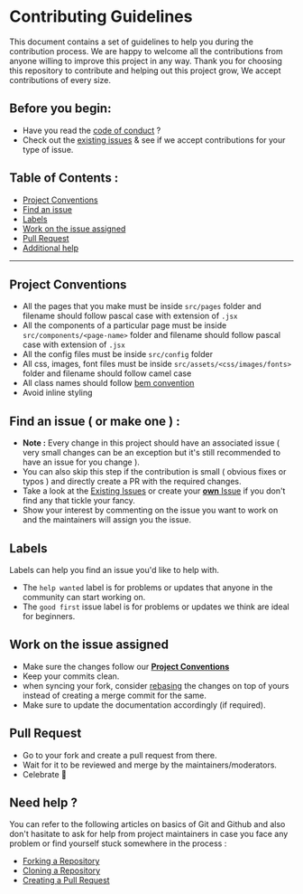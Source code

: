 # Contributing Guidelines

This document contains a set of guidelines to help you during the contribution process.
We are happy to welcome all the contributions from anyone willing to improve this project in any way. Thank you for choosing this repository to contribute and helping out this project grow, We accept contributions of every size.

## Before you begin:

- Have you read the [code of conduct](https://github.com/GDSC-USICT/GDSC-USICT-Web/blob/master/CODE_OF_CONDUCT.md) ?
- Check out the [existing issues](https://github.com/GDSC-USICT/GDSC-USICT-Web/issues) & see if we accept contributions for your type of issue.

## Table of Contents :

- [Project Conventions](#project-conventions)
- [Find an issue](find-an-issue--or-make-one--)
- [Labels](#labels)
- [Work on the issue assigned](#work-on-the-issue-assigned)
- [Pull Request](#pull-request)
- [Additional help](#need-help-)

---

## Project Conventions
- All the pages that you make must be inside `src/pages` folder and filename should follow pascal case with extension of `.jsx`
- All the components of a particular page must be inside `src/components/<page-name>` folder and filename should follow pascal case with extension of `.jsx`
- All the config files must be inside `src/config` folder
- All css, images, font files must be inside `src/assets/<css/images/fonts>` folder and filename should follow camel case
- All class names should follow [bem convention](http://getbem.com/naming/)
- Avoid inline styling

## Find an issue ( or make one ) :

- **Note :** Every change in this project should have an associated issue ( very small changes can be an exception but it's still recommended to have an issue for you change ).
- You can also skip this step if the contribution is small ( obvious fixes or typos ) and directly create a PR with the required changes.
- Take a look at the [Existing Issues](hhttps://github.com/GDSC-USICT/GDSC-USICT-Web/issues) or create your [**own** Issue](https://github.com/GDSC-USICT/GDSC-USICT-Web/issues/new/choose) if you don't find any that tickle your fancy.
- Show your interest by commenting on the issue you want to work on and the maintainers will assign you the issue.


## Labels
Labels can help you find an issue you'd like to help with.

- The `help wanted` label is for problems or updates that anyone in the community can start working on.
- The `good first` issue label is for problems or updates we think are ideal for beginners.

## Work on the issue assigned
- Make sure the changes follow our [**Project Conventions**](https://github.com/GDSC-USICT/GDSC-USICT-Web/blob/master/CONTRIBUTING.md#project-conventions)
- Keep your commits clean.
- when syncing your fork, consider [rebasing](https://git-scm.com/docs/git-rebase) the changes on top of yours instead of creating a merge commit for the same.
- Make sure to update the documentation accordingly (if required).

## Pull Request

- Go to your fork and create a pull request from there.
- Wait for it to be reviewed and merge by the maintainers/moderators.
- Celebrate :tada:

## Need help ?

You can refer to the following articles on basics of Git and Github and also don't hasitate to ask for help from project maintainers in case you face any problem or find yourself stuck somewhere in the process :
- [Forking a Repository](https://docs.github.com/en/get-started/quickstart/fork-a-repo)
- [Cloning a Repository](https://docs.github.com/en/repositories/creating-and-managing-repositories/cloning-a-repository)
- [Creating a Pull Request](https://docs.github.com/en/github/collaborating-with-pull-requests/proposing-changes-to-your-work-with-pull-requests/creating-a-pull-request)

